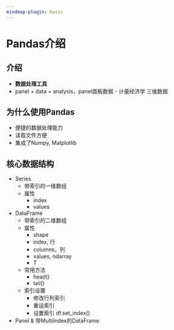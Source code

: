 ```yaml
---
mindmap-plugin: basic
---
```


# Pandas介绍

## 介绍
- **数据处理⼯具**
- panel + data + analysis，panel面板数据 - 计量经济学 三维数据

## 为什么使⽤Pandas
- 便捷的数据处理能⼒
- 读取⽂件⽅便
- 集成了Numpy, Matplotlib

## 核心数据结构
- Series
	- 带索引的⼀维数组
	- 属性
		- index
		- values
- DataFrame
	- 带索引的⼆维数组
	- 属性
		- shape
		- index, 行
		- columns，列
		- values, ndarray
		- T
	- 常⽤⽅法
		- head()
		- tail()
	- 索引设置
		- 修改⾏列索引
		- 重设索引
		- 设置索引 df.set_index()
- Panel & 带MultiIndex的DataFrame